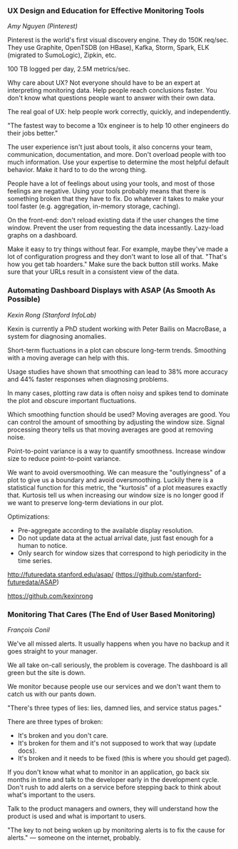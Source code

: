 ### UX Design and Education for Effective Monitoring Tools
_Amy Nguyen (Pinterest)_

Pinterest is the world's first visual discovery engine. They do 150K req/sec.
They use Graphite, OpenTSDB (on HBase), Kafka, Storm, Spark, ELK (migrated to SumoLogic), Zipkin, etc.

100 TB logged per day, 2.5M metrics/sec.

Why care about UX?
Not everyone should have to be an expert at interpreting monitoring data.
Help people reach conclusions faster.
You don't know what questions people want to answer with their own data.

The real goal of UX: help people work correctly, quickly, and independently.

"The fastest way to become a 10x engineer is to help 10 other engineers do their jobs better."

The user experience isn't just about tools, it also concerns your team, communication, documentation, and more.
Don't overload people with too much information.
Use your expertise to determine the most helpful default behavior.
Make it hard to to do the wrong thing.

People have a lot of feelings about using your tools, and most of those feelings are negative.
Using your tools probably means that there is something broken that they have to fix.
Do whatever it takes to make your tool faster (e.g. aggregation, in-memory storage, caching).

On the front-end: don't reload existing data if the user changes the time window.
Prevent the user from requesting the data incessantly.
Lazy-load graphs on a dashboard.

Make it easy to try things without fear.
For example, maybe they've made a lot of configuration progress and they don't want to lose all of that.
"That's how you get tab hoarders."
Make sure the back button still works. Make sure that your URLs result in a consistent view of the data.

### Automating Dashboard Displays with ASAP (As Smooth As Possible)
_Kexin Rong (Stanford InfoLab)_

Kexin is currently a PhD student working with Peter Bailis on MacroBase, a system for diagnosing anomalies.

Short-term fluctuations in a plot can obscure long-term trends. Smoothing with a moving average can help with this.

Usage studies have shown that smoothing can lead to 38% more accuracy and 44% faster responses when diagnosing problems.

In many cases, plotting raw data is often noisy and spikes tend to dominate the plot and obscure important fluctuations.

Which smoothing function should be used?
Moving averages are good. You can control the amount of smoothing by adjusting the window size.
Signal processing theory tells us that moving averages are good at removing noise.

Point-to-point variance is a way to quantify smoothness. Increase window size to reduce point-to-point variance.

We want to avoid oversmoothing. We can measure the "outlyingness" of a plot to give us a boundary and avoid oversmoothing.
Luckily there is a statistical function for this metric, the "kurtosis" of a plot measures exactly that.
Kurtosis tell us when increasing our window size is no longer good if we want to preserve long-term deviations in our plot.

Optimizations:
* Pre-aggregate according to the available display resolution.
* Do not update data at the actual arrival date, just fast enough for a human to notice.
* Only search for window sizes that correspond to high periodicity in the time series.

http://futuredata.stanford.edu/asap/ (https://github.com/stanford-futuredata/ASAP)

https://github.com/kexinrong

### Monitoring That Cares (The End of User Based Monitoring)
_François Conil_

We've all missed alerts. It usually happens when you have no backup and it goes straight to your manager.

We all take on-call seriously, the problem is coverage. The dashboard is all green but the site is down.

We monitor because people use our services and we don't want them to catch us with our pants down.

"There's three types of lies: lies, damned lies, and service status pages."

There are three types of broken:
* It's broken and you don't care.
* It's broken for them and it's not supposed to work that way (update docs).
* It's broken and it needs to be fixed (this is where you should get paged).

If you don't know what what to monitor in an application, go back six months in time and talk to the developer early in the development cycle. Don't rush to add alerts on a service before stepping back to think about what's important to the users.

Talk to the product managers and owners, they will understand how the product is used and what is important to users.

"The key to not being woken up by monitoring alerts is to fix the cause for alerts." — someone on the internet, probably.

